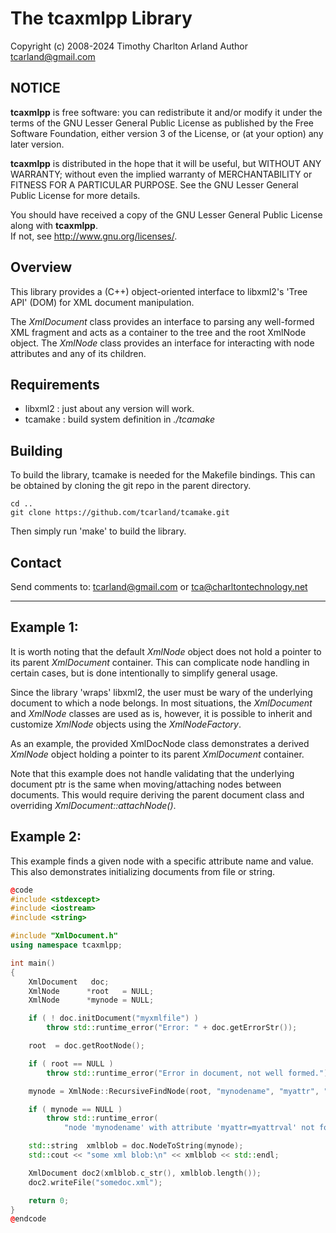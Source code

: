 The tcaxmlpp Library
======================

Copyright (c) 2008-2024 Timothy Charlton Arland
Author tcarland@gmail.com

## NOTICE

  **tcaxmlpp** is free software: you can redistribute it and/or modify
  it under the terms of the GNU Lesser General Public License as
  published by the Free Software Foundation, either version 3 of
  the License, or (at your option) any later version.

  **tcaxmlpp** is distributed in the hope that it will be useful,
  but WITHOUT ANY WARRANTY; without even the implied warranty of
  MERCHANTABILITY or FITNESS FOR A PARTICULAR PURPOSE.  See the
  GNU Lesser General Public License for more details.

  You should have received a copy of the GNU Lesser General Public
  License along with **tcaxmlpp**.  
  If not, see <http://www.gnu.org/licenses/>.


## Overview

This library provides a (C++) object-oriented interface to libxml2's
'Tree API' (DOM) for XML document manipulation.  

The *XmlDocument* class provides an interface to parsing any well-formed
XML fragment and acts as a container to the tree and the root XmlNode
object. The *XmlNode* class provides an interface for interacting with
node attributes and any of its children.  

## Requirements

- libxml2 : just about any version will work.  
- tcamake : build system definition in *./tcamake*  


## Building

To build the library, tcamake is needed for the Makefile bindings. This can
be obtained by cloning the git repo in the parent directory.
```
cd ..
git clone https://github.com/tcarland/tcamake.git
```

Then simply run 'make' to build the library.


## Contact

Send comments to: tcarland@gmail.com or tca@charltontechnology.net   

---

## Example 1:

It is worth noting that the default *XmlNode* object does not hold a pointer
to its parent *XmlDocument* container. This can complicate node handling
in certain cases, but is done intentionally to simplify general usage.   

Since the library 'wraps' libxml2, the user must be wary of the underlying
document to which a node belongs. In most situations, the *XmlDocument* and
*XmlNode* classes are used as is, however, it is possible to inherit and
customize *XmlNode* objects using the *XmlNodeFactory*. 

As an example, the provided XmlDocNode class demonstrates a derived *XmlNode* 
object holding a pointer to its parent *XmlDocument* container.

Note that this example does not handle validating that the underlying
document ptr is the same when moving/attaching nodes between documents. This
would require deriving the parent document class and overriding
*XmlDocument::attachNode()*.

## Example 2:

This example finds a given node with a specific attribute name and value.
This also demonstrates initializing documents from file or string.
```cpp
@code
#include <stdexcept>
#include <iostream>
#include <string>

#include "XmlDocument.h"
using namespace tcaxmlpp;

int main()
{
    XmlDocument   doc;
    XmlNode      *root   = NULL;
    XmlNode      *mynode = NULL;

    if ( ! doc.initDocument("myxmlfile") )
        throw std::runtime_error("Error: " + doc.getErrorStr());

    root  = doc.getRootNode();

    if ( root == NULL )
        throw std::runtime_error("Error in document, not well formed.");

    mynode = XmlNode::RecursiveFindNode(root, "mynodename", "myattr", "myattrval");

    if ( mynode == NULL )
        throw std::runtime_error(
            "node 'mynodename' with attribute 'myattr=myattrval' not found");

    std::string  xmlblob = doc.NodeToString(mynode);
    std::cout << "some xml blob:\n" << xmlblob << std::endl;

    XmlDocument doc2(xmlblob.c_str(), xmlblob.length());
    doc2.writeFile("somedoc.xml");

    return 0;
}
@endcode
```
